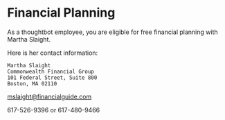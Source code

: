 # Financial Planning

As a thoughtbot employee, you are eligible for free financial planning with Martha Slaight.

Here is her contact information:

    Martha Slaight
    Commonwealth Financial Group
    101 Federal Street, Suite 800
    Boston, MA 02110 

mslaight@financialguide.com

617-526-9396 or 617-480-9466
